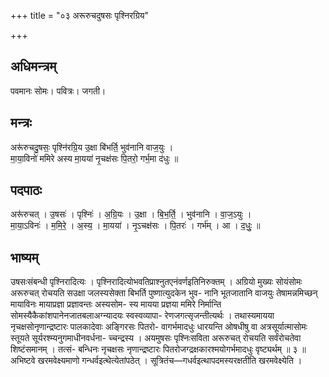 +++
title = "०३ अरूरुचदुषसः पृश्निरग्रिय"

+++
## अधिमन्त्रम्
पवमानः सोमः। पवित्रः। जगती।

## मन्त्रः
अरू॑रुचदु॒षसः॒ पृश्नि॑रग्रि॒य उ॒क्षा बि॑भर्ति॒ भुव॑नानि वाज॒युः ।  
मा॒या॒विनो॑ ममिरे अस्य मा॒यया॑ नृ॒चक्ष॑सः पि॒तरो॒ गर्भ॒मा द॑धुः ॥

## पदपाठः
अरू॑रुचत् । उ॒षसः॑ । पृश्निः॑ । अ॒ग्रि॒यः । उ॒क्षा । बि॒भ॒र्ति॒ । भुव॑नानि । वा॒ज॒ऽयुः ।  
मा॒या॒ऽविनः॑ । म॒मि॒रे॒ । अ॒स्य॒ । मा॒यया॑ । नृ॒ऽचक्ष॑सः । पि॒तरः॑ । गर्भ॑म् । आ । द॒धुः॒ ॥

## भाष्यम्
उषसःसंबन्धी पृश्निरादित्यः । पृश्निरादित्योभवतिप्राश्नुतएनंवर्णइतिनिरुक्तम् । अग्रियो मुख्यः सोयंसोमः अरूरुचत् रोचयति सउक्षा जलस्यसेक्ता बिभर्ति पुष्णात्युदकेन भुव- नानि भूतजातानि वाजयुः तेषामन्नमिच्छन् मायाविनः मायाप्रज्ञा प्रज्ञावन्तः अस्यसोम- स्य मायया प्रज्ञया ममिरे निर्मान्ति सोमस्यैकैकांशपानेनजातबलाअग्न्यादयः स्वस्वव्यापा- रेणजगत्सृजन्तीत्यर्थः । तथास्यमायया नृचक्षसोनृणान्द्रष्टारः पालकादेवाः अङ्गिरसः पितरो- वागर्भमादधुः धारयन्ति ओषधीषु वा अत्रसूर्यात्मासोमः स्तूयते सूर्यरश्म्यनुगमाधीनवर्धना- च्चन्द्रस्य । अयमुषसः पृश्निःसविता अरूरुचत् रोचयति सर्वंरोचतेवा शिष्टंसमानम् । तत्सं- बन्धिनः नृचक्षसः नृणान्द्रष्टारः पितरोजग्द्रक्षकारश्मयोगर्भमादधुः वृष्ट्यर्थम् ॥ ३ ॥ अभिष्टवे खरमवेक्ष्यमाणो गन्धर्वइत्थेत्येतांपठेत् । सूत्रितंच—गधर्वइत्थापदमस्यरक्षतीति खरमवेक्ष्येति ।